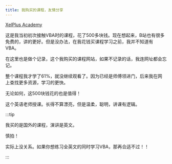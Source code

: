 ```yaml
---
title: 我购买的课程，友情分享
---
```




[XelPlus Academy](https://courses.xelplus.com/)

这是我当初初次接触VBA时的课程，花了500多块钱。现在想起来，B站也有很多免费的，讲的更好。但是没办法，在我花钱买课程学习之前，我并不知道有VBA。

在这里也是做个记录，这个我购买的课程网站，如果不记录的话，我连网址都会忘记。

整个课程我才学了61%，就没继续观看了。因为已经是师傅领进门，后来我在网上查找更多资源，学习的更快。

无论如何，这500块钱花的也是值得！

这个英语老师授课。长得不算漂亮，但是温柔，聪明，讲课有逻辑。



:::tip

我买的是国外的课程，演讲是英文。

慎拍！

实际上没关系。如果你想练习全英文的同时学习VBA，那再合适不过！！

:::